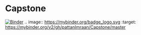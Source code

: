 # Capstone
[![Binder](https://mybinder.org/badge_logo.svg)](https://mybinder.org/v2/gh/pattanImraan/Capstone/master)
.. image:: https://mybinder.org/badge_logo.svg
 :target: https://mybinder.org/v2/gh/pattanImraan/Capstone/master
